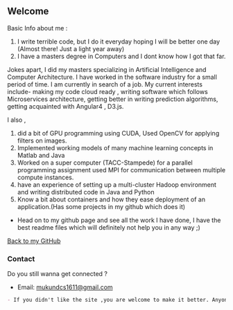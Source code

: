 ## Welcome 

Basic Info about me :
   1. I write terrible code, but I do it everyday hoping I will be better one day (Almost there! Just a light year away)
   2. I have a masters degree in Computers and I dont know how I got that far.

Jokes apart, I did my masters specializing in Artificial Intelligence and Computer Architecture. I have worked in the software industry for a small period of time. I am currently in search of a job. My current interests include- making my code cloud ready , writing software which follows Microservices architecture, getting better in writing prediction algorithms, getting acquainted with Angular4 , D3.js.

I also ,
 1. did a bit of GPU programming using CUDA, Used OpenCV for applying filters on images.
 2. Implemented working models of many machine learning concepts in Matlab and Java
 3. Worked on a super computer (TACC-Stampede) for a parallel programming assignment used MPI for communication between multiple compute instances.
 4.  have an experience of setting up a multi-cluster Hadoop environment and writing distributed code in Java and Python
 5. Know a bit about containers and how they ease deployment of an application.(Has some projects in my github which does it)



- Head on to my github page and see all the work I have done, I have the best readme files which will definitely not help you in any way ;)

[Back to my GitHub](https://www.github.com/mukundcs1611)

### Contact

Do you still wanna get connected ?

- Email: mukundcs1611@gmail.com


```markdown
- If you didn't like the site ,you are welcome to make it better. Anyone? 
```
